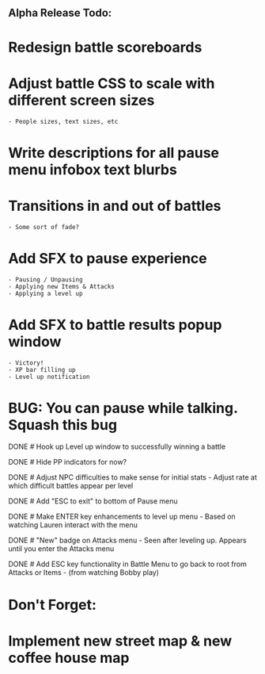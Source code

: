 Alpha Release Todo:
----------------------
# Redesign battle scoreboards

# Adjust battle CSS to scale with different screen sizes
    - People sizes, text sizes, etc
        
    
# Write descriptions for all pause menu infobox text blurbs

# Transitions in and out of battles
    - Some sort of fade?

# Add SFX to pause experience
    - Pausing / Unpausing
    - Applying new Items & Attacks
    - Applying a level up
    
# Add SFX to battle results popup window
    - Victory!
    - XP bar filling up
    - Level up notification

# BUG: You can pause while talking. Squash this bug



DONE # Hook up Level up window to successfully winning a battle

DONE # Hide PP indicators for now?

DONE # Adjust NPC difficulties to make sense for initial stats
    - Adjust rate at which difficult battles appear per level

DONE # Add "ESC to exit" to bottom of Pause menu

DONE # Make ENTER key enhancements to level up menu
    - Based on watching Lauren interact with the menu
    
DONE # "New" badge on Attacks menu
    - Seen after leveling up. Appears until you enter the Attacks menu

DONE # Add ESC key functionality in Battle Menu to go back to root from Attacks or Items 
    - (from watching Bobby play)

Don't Forget:
=============

# Implement new street map & new coffee house map

